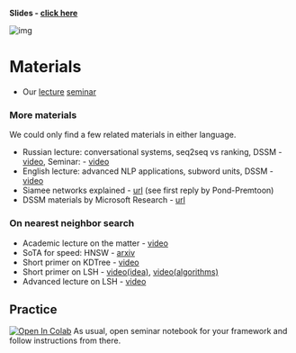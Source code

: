 __Slides - [click here](../resources/slides/20191107_shad_dialogs.pdf)__

![img](https://raw.githubusercontent.com/yandexdataschool/nlp_course/master/resources/task_oriented_dialog_systems.gif)

# Materials
* Our [lecture](https://yadi.sk/i/6_NKQn0cCvFLVQ) [seminar](https://yadi.sk/i/H9ysab5AiSrM4Q)

### More materials
We could only find a few related materials in either language.
* Russian lecture: conversational systems, seq2seq vs ranking, DSSM - [video](https://www.youtube.com/watch?v=n-mNWacDKUQ), Seminar: - [video](https://yadi.sk/i/c1pbEa0P3Up6jz)
* English lecture: advanced NLP applications, subword units, DSSM - [video](https://www.youtube.com/watch?v=D4JnoOAihII)
* Siamee networks explained - [url](https://www.quora.com/What-are-Siamese-neural-networks-what-applications-are-they-good-for-and-why) (see first reply by Pond-Premtoon)
* DSSM materials by Microsoft Research - [url](https://www.microsoft.com/en-us/research/project/dssm/)

### On nearest neighbor search
* Academic lecture on the matter - [video](https://www.youtube.com/watch?v=vAboxtLEeH0)
* SoTA for speed: HNSW - [arxiv](https://arxiv.org/abs/1603.09320)
* Short primer on KDTree - [video](https://www.youtube.com/watch?v=Y4ZgLlDfKDg)
* Short primer on LSH - [video(idea)](https://www.youtube.com/watch?v=dgH0NP8Qxa8), [video(algorithms)](https://www.youtube.com/watch?v=Arni-zkqMBA)
* Advanced lecture on LSH - [video](https://www.youtube.com/watch?v=t_8SpFV0l7A)


## Practice
[![Open In Colab](https://colab.research.google.com/assets/colab-badge.svg)](https://colab.research.google.com/github/yandexdataschool/nlp_course/blob/2019/week08_conversation/seminar.ipynb)
As usual, open seminar notebook for your framework and follow instructions from there.
